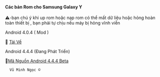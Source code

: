 #### Các bản Rom cho Samsung Galaxy Y 

  ⚠️-bạn chú ý khi up rom hoặc nạp rom có thể mất dữ liệu hoặc hỏng hoàn toàn thiết bị , bạn phải tự chịu nếu máy bị hỏng vĩnh viễn 

Android 4.0.4 ( Mod )

💽 [Tải Về](https://terabox.com/s/15p9pYCjx4GVK_xp8RRWlbg)

Android 4.4.4 (Đang Phát Triển)

 📖[Mã Nguồn Android 4.4.4 Beta](https://github.com/androidarmv6/android_kernel_samsung_bcm21553-common)



      Vũ Minh Ngọc ©

